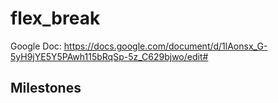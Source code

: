 # flex_break

Google Doc: https://docs.google.com/document/d/1lAonsx_G-5yH9jYE5Y5PAwh115bRqSp-5z_C629bjwo/edit#

## Milestones
